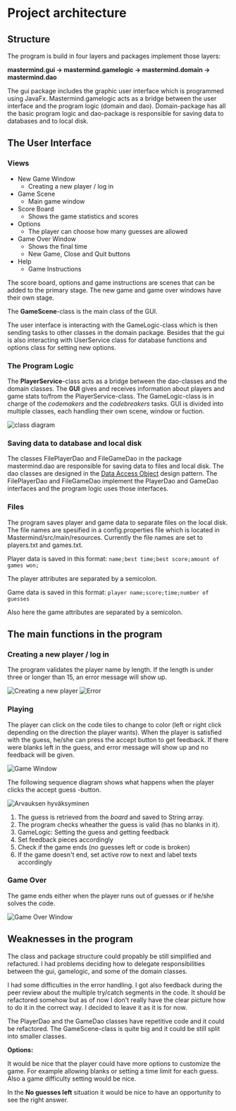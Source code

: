# Project architecture

## Structure
The program is build in four layers and packages implement those layers:

**mastermind.gui -> mastermind.gamelogic -> mastermind.domain -> mastermind.dao**

The gui package includes the graphic user interface which is programmed using JavaFx. Mastermind.gamelogic acts as a bridge between the user interface and the program logic (domain and dao). Domain-package has all the basic program logic and dao-package is responsible for saving data to databases and to local disk.

## The User Interface
### Views
* New Game Window
	* Creating a new player / log in
* Game Scene
	* Main game window
* Score Board
	* Shows the game statistics and scores
* Options
	* The player can choose how many guesses are allowed
* Game Over Window
	* Shows the final time
	* New Game, Close and Quit buttons
* Help
	* Game Instructions

The score board, options and game instructions are scenes that can be added to the primary stage. The new game and game over windows have their own stage. 

The **GameScene**-class is the main class of the GUI. 

The user interface is interacting with the GameLogic-class which is then sending tasks to other classes in the domain package. Besides that the gui is also interacting with UserService class for database functions and options class for setting new options. 

### The Program Logic

The **PlayerService**-class acts as a bridge between the dao-classes and the domain classes.  The **GUI** gives and receives information about players and game stats to/from the PlayerService-class. The GameLogic-class is in charge of the *codemakers* and the *codebreakers* tasks. GUI is divided into multiple classes, each handling their own scene, window or fuction. 

![class diagram](https://github.com/TuuliTG/Ohte/blob/main/Documents/misc/MastermindLuokkakaavio.jpg)

### Saving data to database and local disk

The classes FilePlayerDao and FileGameDao in the package mastermind.dao are responsible for saving data to files and local disk. The dao classes are designed in the [Data Access Object](https://en.wikipedia.org/wiki/Data_access_object) design pattern. The FilePlayerDao and FileGameDao implement the PlayerDao and GameDao interfaces and the program logic uses those interfaces. 

### Files
The program saves player and game data to separate files on the local disk. The file names are spesified in a config.properties file which is located in Mastermind/src/main/resources. Currently the file names are set to players.txt and games.txt.

Player data is saved in this format:
`name;best time;best score;amount of games won;`

The player attributes are separated by a semicolon.

Game data is saved in this format:
`player name;score;time;number of guesses`

Also here the game attributes are separated by a semicolon.

## The main functions in the program

### Creating a new player / log in

The program validates the player name by length. If the length is under three or longer than 15, an error message will show  up. 

![Creating a new player](https://github.com/TuuliTG/Ohte/blob/main/Documents/misc/newGameWindow.png)
![Error](https://github.com/TuuliTG/Ohte/blob/main/Documents/misc/newGameError.png)

### Playing

The player can click on the code tiles to change to color (left or right click depending on the direction the player wants).
When the player is satisfied with the guess, he/she can press the accept button to get feedback. If there were blanks left in the guess, and error message will show up and no feedback will be given.

![Game Window](https://github.com/TuuliTG/Ohte/blob/main/Documents/misc/gameWindow.png)

The following sequence diagram shows what happens when the player clicks the accept guess -button. 

![Arvauksen hyväksyminen](https://github.com/TuuliTG/Ohte/blob/main/Documents/misc/MastermindSekvenssikaavio.png)

1) The guess is retrieved from the *board* and saved to String array. 
2) The program checks wheather the guess is valid (has no blanks in it).
3) GameLogic: Setting the guess and getting feedback
4) Set feedback pieces accordingly
5) Check if the game ends (no guesses left or code is broken)
6) If the game doesn't end, set active row to next and label texts accordingly

### Game Over

The game ends either when the player runs out of guesses or if he/she solves the code. 

![Game Over Window](https://github.com/TuuliTG/Ohte/blob/main/Documents/misc/gameOverWindow.png)

## Weaknesses in the program

The class and package structure could propably be still simplified and refactured. I had problems deciding how to delegate responsibilities between the gui, gamelogic, and some of the domain classes. 

I had some difficulties in the error handling. I got also feedback during the peer review about the multiple try/catch segments in the code. It should be refactored somehow but as of now I don't really have the clear picture how to do it in the correct way. I decided to leave it as it is for now. 

The PlayerDao and the GameDao classes have repetitive code and it could be refactored. 
The GameScene-class is quite big and it could be still split into smaller classes.
 

**Options:** 

It would be nice that the player could have more options to customize the game. For example allowing blanks or setting a time limit for each guess. Also a game difficulty setting would be nice. 

In the  **No guesses left** situation it would be nice to have an opportunity to see the right answer. 